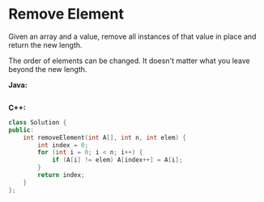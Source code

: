 # Remove Element

Given an array and a value, remove all instances of that value in place and return the new length.

The order of elements can be changed. It doesn't matter what you leave beyond the new length.

**Java:**
```java

```

**C++:**
```c++
class Solution {
public:
    int removeElement(int A[], int n, int elem) {
        int index = 0;
        for (int i = 0; i < n; i++) {
            if (A[i] != elem) A[index++] = A[i];
        }
        return index;
    }
};
```
